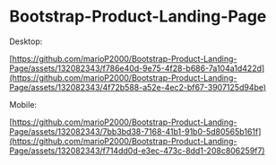 # Bootstrap-Product-Landing-Page

Desktop:



[https://github.com/marioP2000/Bootstrap-Product-Landing-Page/assets/132082343/f786e40d-9e75-4f28-b686-7a104a1d422d](https://github.com/marioP2000/Bootstrap-Product-Landing-Page/assets/132082343/4f72b588-a52e-4ec2-bf67-3907125d94be)


Mobile:

[https://github.com/marioP2000/Bootstrap-Product-Landing-Page/assets/132082343/7bb3bd38-7168-41b1-91b0-5d80565b161f](https://github.com/marioP2000/Bootstrap-Product-Landing-Page/assets/132082343/f714dd0d-e3ec-473c-8dd1-208c806259f7)
